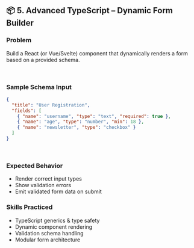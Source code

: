 ## 📦 5. Advanced TypeScript – Dynamic Form Builder

### Problem
Build a React (or Vue/Svelte) component that dynamically renders a form based on a provided schema.

<br />

### Sample Schema Input
```json
{
  "title": "User Registration",
  "fields": [
    { "name": "username", "type": "text", "required": true },
    { "name": "age", "type": "number", "min": 18 },
    { "name": "newsletter", "type": "checkbox" }
  ]
}
```

<br />

### Expected Behavior
- Render correct input types
- Show validation errors
- Emit validated form data on submit

### Skills Practiced
- TypeScript generics & type safety
- Dynamic component rendering
- Validation schema handling
- Modular form architecture